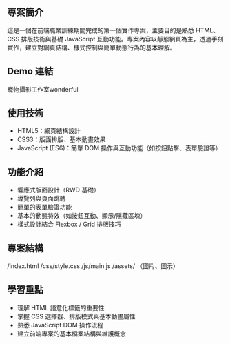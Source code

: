 ## 專案簡介
這是一個在前端職業訓練期間完成的第一個實作專案，主要目的是熟悉 HTML、CSS 排版技術與基礎 JavaScript 互動功能。專案內容以靜態網頁為主，透過手刻實作，建立對網頁結構、樣式控制與簡單動態行為的基本理解。

## Demo 連結
<a herf="https://chinyishan.github.io/wonderful/#">寵物攝影工作室wonderful</a>

## 使用技術
- HTML5：網頁結構設計
- CSS3：版面排版、基本動畫效果
- JavaScript (ES6)：簡單 DOM 操作與互動功能（如按鈕點擊、表單驗證等）

## 功能介紹
- 響應式版面設計（RWD 基礎）
- 導覽列與頁面跳轉
- 簡單的表單驗證功能
- 基本的動態特效（如按鈕互動、顯示/隱藏區塊）
- 樣式設計結合 Flexbox / Grid 排版技巧

## 專案結構
/index.html
/css/style.css
/js/main.js
/assets/ （圖片、圖示）

## 學習重點
- 理解 HTML 語意化標籤的重要性
- 掌握 CSS 選擇器、排版模式與基本動畫屬性
- 熟悉 JavaScript DOM 操作流程
- 建立前端專案的基本檔案結構與維護概念
